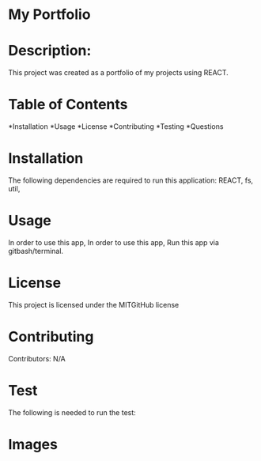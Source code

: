 # My Portfolio

# Description:
This project was created as a portfolio of my projects using REACT.

# Table of Contents
*Installation *Usage *License *Contributing *Testing *Questions

# Installation
The following dependencies are required to run this application: REACT, fs, util,

# Usage
In order to use this app, In order to use this app, Run this app via gitbash/terminal.

# License
This project is licensed under the MITGitHub license

# Contributing
Contributors: N/A

# Test
The following is needed to run the test:

# Images
